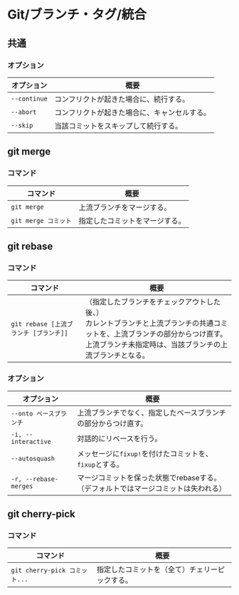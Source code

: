 # Git/ブランチ・タグ/統合

## 共通

### オプション

| オプション   | 概要                                         |
| ------------ | -------------------------------------------- |
| `--continue` | コンフリクトが起きた場合に、続行する。       |
| `--abort`    | コンフリクトが起きた場合に、キャンセルする。 |
| `--skip`     | 当該コミットをスキップして続行する。         |

## git merge

### コマンド

| コマンド             | 概要                           |
| -------------------- | ------------------------------ |
| `git merge`          | 上流ブランチをマージする。     |
| `git merge コミット` | 指定したコミットをマージする。 |

## git rebase

### コマンド

| コマンド                               | 概要                                                         |
| -------------------------------------- | ------------------------------------------------------------ |
| `git rebase [上流ブランチ [ブランチ]]` | （指定したブランチをチェックアウトした後、）<br />カレントブランチと上流ブランチの共通コミットを、上流ブランチの部分からつけ直す。<br />上流ブランチ未指定時は、当該ブランチの上流ブランチとなる。 |

### オプション

| オプション              | 概要                                                         |
| ----------------------- | ------------------------------------------------------------ |
| `--onto ベースブランチ` | 上流ブランチでなく、指定したベースブランチの部分からつけ直す。 |
| `-i, --interactive`     | 対話的にリベースを行う。                                     |
| `--autosquash`          | メッセージに`fixup!`を付けたコミットを、`fixup`とする。      |
| `-r, --rebase-merges`   | マージコミットを保った状態でrebaseする。<br />（デフォルトではマージコミットは失われる） |

## git cherry-pick

### コマンド

| コマンド                      | 概要                                           |
| ----------------------------- | ---------------------------------------------- |
| `git cherry-pick コミット...` | 指定したコミットを（全て）チェリーピックする。 |

